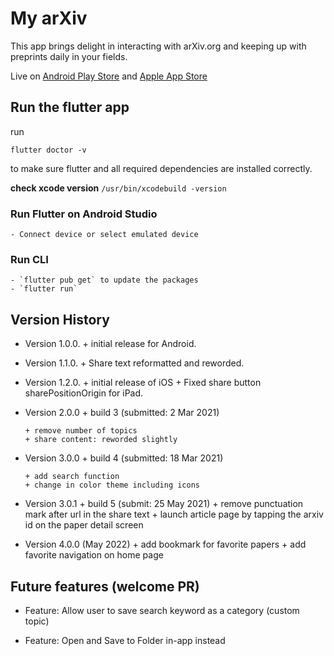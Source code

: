 # My arXiv

This app brings delight in interacting with arXiv.org and keeping up with preprints daily in your fields.

Live on [Android Play Store](https://play.google.com/store/apps/details?id=org.yuguang.my_arxiv) and [Apple App Store](https://apps.apple.com/au/app/my-arxiv/id1537953839)


## Run the flutter app
run 
```shell
flutter doctor -v
```
to make sure flutter and all required dependencies are installed correctly.


**check xcode version**
`/usr/bin/xcodebuild -version`



### Run Flutter on Android Studio
    - Connect device or select emulated device 
    

### Run CLI
    - `flutter pub get` to update the packages
    - `flutter run`
    

## Version History

-   Version 1.0.0. + initial release for Android.

-   Version 1.1.0. + Share text reformatted and reworded.

-   Version 1.2.0. + initial release of iOS + Fixed share button sharePositionOrigin for iPad.

-   Version 2.0.0 + build 3 (submitted: 2 Mar 2021) 

        + remove number of topics 
        + share content: reworded slightly

-   Version 3.0.0 + build 4 (submitted: 18 Mar 2021) 

        + add search function 
        + change in color theme including icons


-   Version 3.0.1 + build 5 (submit: 25 May 2021) 
        + remove punctuation mark after url in the share text
        + launch article page by tapping the arxiv id on the paper detail screen


-   Version 4.0.0   (May 2022)
        + add bookmark for favorite papers 
        + add favorite navigation on home page

        

## Future features (welcome PR)

+ Feature: Allow user to save search keyword as a category (custom topic)

+ Feature: Open and Save to Folder in-app instead 


